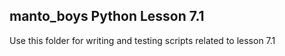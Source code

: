 ## manto_boys Python Lesson 7.1
Use this folder for writing and testing scripts related to lesson 7.1